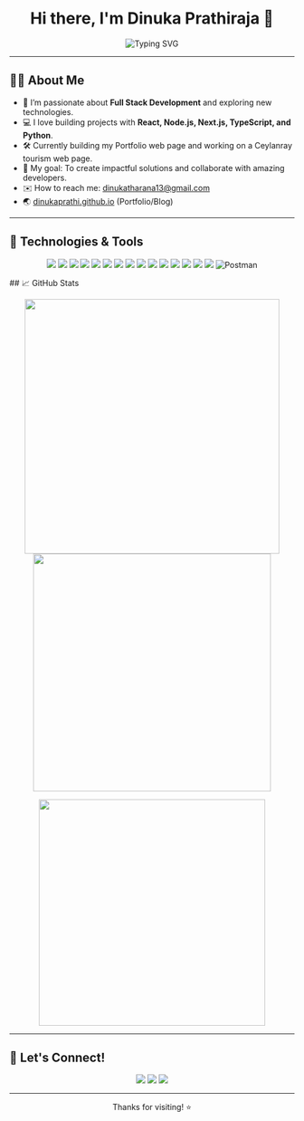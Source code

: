 <!--
    Dinuka Prathiraja - GitHub README
    Personalize or modify this README template as you wish!
-->

<h1 align="center">Hi there, I'm Dinuka Prathiraja 👋</h1>
<p align="center">
  <img src="https://readme-typing-svg.demolab.com?font=Fira+Code&weight=700&size=28&pause=1000&color=06B6D4&center=true&vCenter=true&width=600&lines=Hi+there!+I'm+Dinukaprathi+%F0%9F%91%8B;Welcome+to+my+GitHub+profile!;Full+Stack+Developer+%7C+Tech+Enthusiast;Let%27s+build+something+awesome+together!" alt="Typing SVG" />
</p>

---

## 🙋‍♂️ About Me

- 🌱 I’m passionate about **Full Stack Development** and exploring new technologies.
- 💻 I love building projects with **React, Node.js, Next.js, TypeScript, and Python**.
- 🛠️ Currently building my Portfolio web page and working on a Ceylanray tourism web page.
- 🎯 My goal: To create impactful solutions and collaborate with amazing developers.
- ✉️ How to reach me: [dinukatharana13@gmail.com](mailto:dinukatharana13@gmail.com)
- 🌏 [dinukaprathi.github.io](https://dinukaprathi.github.io) (Portfolio/Blog)

---

## 🚀 Technologies & Tools

<p align="center">
  <img src="https://img.shields.io/badge/React-20232A?style=for-the-badge&logo=react&logoColor=61DAFB"/>
  <img src="https://img.shields.io/badge/Node.js-339933?style=for-the-badge&logo=nodedotjs&logoColor=white"/>
  <img src="https://img.shields.io/badge/Next.js-000000?style=for-the-badge&logo=nextdotjs&logoColor=white"/>
  <img src="https://img.shields.io/badge/TypeScript-007ACC?style=for-the-badge&logo=typescript&logoColor=white"/>
  <img src="https://img.shields.io/badge/JavaScript-F7DF1E?style=for-the-badge&logo=javascript&logoColor=black"/>
  <img src="https://img.shields.io/badge/Python-3776AB?style=for-the-badge&logo=python&logoColor=white"/>
  <img src="https://img.shields.io/badge/C++-00599C?style=for-the-badge&logo=c%2b%2b&logoColor=white"/>
  <img src="https://img.shields.io/badge/C%23-239120?style=for-the-badge&logo=c-sharp&logoColor=white"/>
  <img src="https://img.shields.io/badge/.NET-512BD4?style=for-the-badge&logo=dotnet&logoColor=white"/>
  <img src="https://img.shields.io/badge/MongoDB-47A248?style=for-the-badge&logo=mongodb&logoColor=white"/>
  <img src="https://img.shields.io/badge/MySQL-4479A1?style=for-the-badge&logo=mysql&logoColor=white"/>
  <img src="https://img.shields.io/badge/PostgreSQL-4169E1?style=for-the-badge&logo=postgresql&logoColor=white"/>
  <img src="https://img.shields.io/badge/Java-007396?style=for-the-badge&logo=java&logoColor=white"/>
  <img src="https://img.shields.io/badge/Kotlin-0095D5?style=for-the-badge&logo=kotlin&logoColor=white"/>
  <img src="https://img.shields.io/badge/PHP-777BB4?style=for-the-badge&logo=php&logoColor=white"/>
  <img src="https://img.shields.io/badge/Postman-FF6C37?style=for-the-badge&logo=postman&logoColor=white" alt="Postman"/>
</p>
## 📈 GitHub Stats

<p align="center">
  <img src="https://github-readme-stats.vercel.app/api?username=Dinukaprathi&show_icons=true&theme=tokyonight&hide_border=true" width="450"/>
  <img src="https://github-readme-streak-stats.herokuapp.com/?user=Dinukaprathi&theme=tokyonight&hide_border=true" width="420"/>
</p>
<p align="center">
  <img src="https://github-readme-stats.vercel.app/api/top-langs/?username=Dinukaprathi&layout=compact&theme=tokyonight&hide_border=true" width="400"/>
</p>

---

## 🌟 Let's Connect!

<p align="center">
  <a href="mailto:dinukaprathi@gmail.com"><img src="https://img.shields.io/badge/Email-D14836?style=for-the-badge&logo=gmail&logoColor=white"/></a>
  <a href="https://www.linkedin.com/in/dinukaprathi/"><img src="https://img.shields.io/badge/LinkedIn-0077B5?style=for-the-badge&logo=linkedin&logoColor=white"/></a>
  <a href="https://dinukaprathi.github.io"><img src="https://img.shields.io/badge/Portfolio-24292F?style=for-the-badge&logo=github&logoColor=white"/></a>
</p>

---

<p align="center">Thanks for visiting! ⭐️</p>
